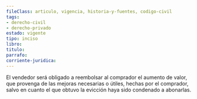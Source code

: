 ```yaml
---
fileClass: articulo, vigencia, historia-y-fuentes, codigo-civil
tags:
- derecho-civil
- derecho-privado
estado: vigente
tipo: inciso
libro:
titulo:
parrafo:
corriente-juridica:
---
```

El vendedor será obligado a reembolsar al comprador el aumento de valor, que provenga de las mejoras necesarias o útiles, hechas por el comprador, salvo en cuanto el que obtuvo la evicción haya sido condenado a abonarlas.